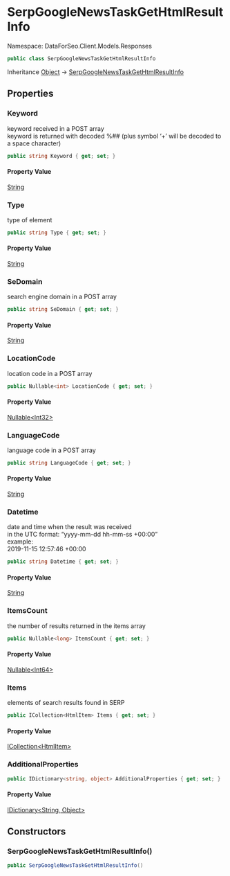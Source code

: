 # SerpGoogleNewsTaskGetHtmlResultInfo

Namespace: DataForSeo.Client.Models.Responses

```csharp
public class SerpGoogleNewsTaskGetHtmlResultInfo
```

Inheritance [Object](https://docs.microsoft.com/en-us/dotnet/api/system.object) → [SerpGoogleNewsTaskGetHtmlResultInfo](./dataforseo.client.models.responses.serpgooglenewstaskgethtmlresultinfo.md)

## Properties

### **Keyword**

keyword received in a POST array
 <br>keyword is returned with decoded %## (plus symbol ‘+’ will be decoded to a space character)

```csharp
public string Keyword { get; set; }
```

#### Property Value

[String](https://docs.microsoft.com/en-us/dotnet/api/system.string)<br>

### **Type**

type of element

```csharp
public string Type { get; set; }
```

#### Property Value

[String](https://docs.microsoft.com/en-us/dotnet/api/system.string)<br>

### **SeDomain**

search engine domain in a POST array

```csharp
public string SeDomain { get; set; }
```

#### Property Value

[String](https://docs.microsoft.com/en-us/dotnet/api/system.string)<br>

### **LocationCode**

location code in a POST array

```csharp
public Nullable<int> LocationCode { get; set; }
```

#### Property Value

[Nullable&lt;Int32&gt;](https://docs.microsoft.com/en-us/dotnet/api/system.nullable-1)<br>

### **LanguageCode**

language code in a POST array

```csharp
public string LanguageCode { get; set; }
```

#### Property Value

[String](https://docs.microsoft.com/en-us/dotnet/api/system.string)<br>

### **Datetime**

date and time when the result was received
 <br>in the UTC format: “yyyy-mm-dd hh-mm-ss +00:00”
 <br>example:
 <br>2019-11-15 12:57:46 +00:00

```csharp
public string Datetime { get; set; }
```

#### Property Value

[String](https://docs.microsoft.com/en-us/dotnet/api/system.string)<br>

### **ItemsCount**

the number of results returned in the items array

```csharp
public Nullable<long> ItemsCount { get; set; }
```

#### Property Value

[Nullable&lt;Int64&gt;](https://docs.microsoft.com/en-us/dotnet/api/system.nullable-1)<br>

### **Items**

elements of search results found in SERP

```csharp
public ICollection<HtmlItem> Items { get; set; }
```

#### Property Value

[ICollection&lt;HtmlItem&gt;](./dataforseo.client.models.htmlitem.md)<br>

### **AdditionalProperties**

```csharp
public IDictionary<string, object> AdditionalProperties { get; set; }
```

#### Property Value

[IDictionary&lt;String, Object&gt;](https://docs.microsoft.com/en-us/dotnet/api/system.collections.generic.idictionary-2)<br>

## Constructors

### **SerpGoogleNewsTaskGetHtmlResultInfo()**

```csharp
public SerpGoogleNewsTaskGetHtmlResultInfo()
```

